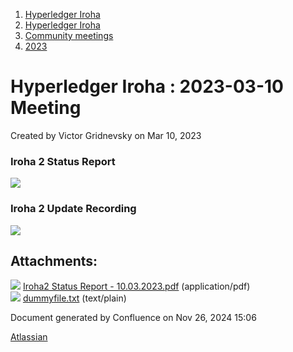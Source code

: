 1. [Hyperledger Iroha](index.html)
2. [Hyperledger Iroha](Hyperledger-Iroha_20873224.html)
3. [Community meetings](Community-meetings_21012606.html)
4. [2023](2023_21018150.html)

# Hyperledger Iroha : 2023-03-10 Meeting

Created by Victor Gridnevsky on Mar 10, 2023

### Iroha 2 Status Report

[![](attachments/thumbnails/21013347/21018160)](attachments/21013347/21018160.pdf)

### Iroha 2 Update Recording

![](plugins/servlet/confluence/placeholder/unknown-attachment)

## Attachments:

![](images/icons/bullet_blue.gif) [Iroha2 Status Report - 10.03.2023.pdf](attachments/21013347/21018160.pdf) (application/pdf)  
![](images/icons/bullet_blue.gif) [dummyfile.txt](attachments/21013347/21018159.txt) (text/plain)

Document generated by Confluence on Nov 26, 2024 15:06

[Atlassian](http://www.atlassian.com/)
